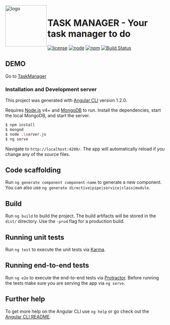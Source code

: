 <img align="left" alt="logo" width="130" src="https://github.com/faelsantos/taskmanager/blob/master/src/assets/images/ic_launcher_circle.png?raw=true">

# TASK MANAGER - Your task manager to do
[![license](https://img.shields.io/github/license/mashape/apistatus.svg)]() [![node](https://img.shields.io/badge/node-v8.1.3-red.svg)](https://nodejs.org/) [![npm](https://img.shields.io/badge/npm-v5.0.3-red.svg)](https://nodejs.org/) [![Build Status](https://travis-ci.org/faelsantos/taskmanager.svg?branch=master)](https://travis-ci.org/faelsantos/taskmanager)

## DEMO 
Go to [TaskManager](https://taskmanager-beta.herokuapp.com/)

### Installation and Development server
This project was generated with [Angular CLI](https://github.com/angular/angular-cli) version 1.2.0.

Requires [Node.js](https://nodejs.org/) v4+ and [MongoDB](https://www.mongodb.com) to run.
Install the dependencies, start the local MongoDB, and start the server.

```sh
$ npm install
$ mongod
$ node .\server.js
$ ng serve
```
Navigate to `http://localhost:4200/`. The app will automatically reload if you change any of the source files.

## Code scaffolding
Run `ng generate component component-name` to generate a new component. You can also use `ng generate directive|pipe|service|class|module`.

## Build
Run `ng build` to build the project. The build artifacts will be stored in the `dist/` directory. Use the `-prod` flag for a production build.

## Running unit tests
Run `ng test` to execute the unit tests via [Karma](https://karma-runner.github.io).

## Running end-to-end tests
Run `ng e2e` to execute the end-to-end tests via [Protractor](http://www.protractortest.org/).
Before running the tests make sure you are serving the app via `ng serve`.

## Further help
To get more help on the Angular CLI use `ng help` or go check out the [Angular CLI README](https://github.com/angular/angular-cli/blob/master/README.md).
